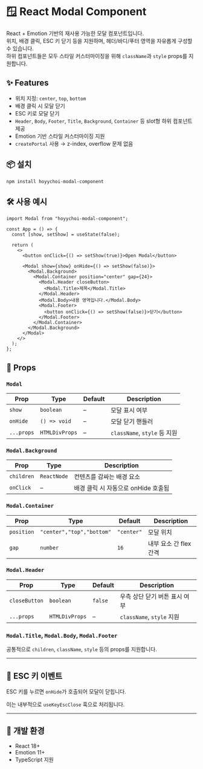 # 🪟 React Modal Component

React + Emotion 기반의 재사용 가능한 모달 컴포넌트입니다.  
위치, 배경 클릭, ESC 키 닫기 등을 지원하며, 헤더/바디/푸터 영역을 자유롭게 구성할 수 있습니다.  
하위 컴포넌트들은 모두 스타일 커스터마이징을 위해 `className`과 `style` props를 지원합니다.

## ✨ Features

- 위치 지정: `center`, `top`, `bottom`
- 배경 클릭 시 모달 닫기
- ESC 키로 모달 닫기
- `Header`, `Body`, `Footer`, `Title`, `Background`, `Container` 등 slot형 하위 컴포넌트 제공
- Emotion 기반 스타일 커스터마이징 지원
- `createPortal` 사용 → z-index, overflow 문제 없음

## 📦 설치

```bash
npm install hoyychoi-modal-component
```

## 🛠 사용 예시

```tsx
import Modal from "hoyychoi-modal-component";

const App = () => {
  const [show, setShow] = useState(false);

  return (
    <>
      <button onClick={() => setShow(true)}>Open Modal</button>

      <Modal show={show} onHide={() => setShow(false)}>
        <Modal.Background>
          <Modal.Container position="center" gap={24}>
            <Modal.Header closeButton>
              <Modal.Title>제목</Modal.Title>
            </Modal.Header>
            <Modal.Body>내용 영역입니다.</Modal.Body>
            <Modal.Footer>
              <button onClick={() => setShow(false)}>닫기</button>
            </Modal.Footer>
          </Modal.Container>
        </Modal.Background>
      </Modal>
    </>
  );
};
```

## 🧩 Props

### `Modal`

| Prop | Type | Default | Description |
| --- | --- | --- | --- |
| `show` | `boolean` | – | 모달 표시 여부 |
| `onHide` | `() => void` | – | 모달 닫기 핸들러 |
| `...props` | `HTMLDivProps` | – | `className`, `style` 등 지원 |

### `Modal.Background`

| Prop | Type | Description |
| --- | --- | --- |
| `children` | `ReactNode` | 컨텐츠를 감싸는 배경 요소 |
| `onClick` | – | 배경 클릭 시 자동으로 onHide 호출됨 |

### `Modal.Container`

| Prop | Type | Default | Description |
| --- | --- | --- | --- |
| `position` | `"center","top","bottom"` | `"center"` | 모달 위치 |
| `gap` | `number` | `16` | 내부 요소 간 flex 간격 |

### `Modal.Header`

| Prop | Type | Default | Description |
| --- | --- | --- | --- |
| `closeButton` | `boolean` | `false` | 우측 상단 닫기 버튼 표시 여부 |
| `...props` | `HTMLDivProps` | – | `className`, `style` 지원 |

### `Modal.Title`, `Modal.Body`, `Modal.Footer`

공통적으로 `children`, `className`, `style` 등의 props를 지원합니다.

---

## 🔐 ESC 키 이벤트

ESC 키를 누르면 `onHide`가 호출되어 모달이 닫힙니다.

이는 내부적으로 `useKeyEscClose` 훅으로 처리됩니다.

---

## 🧪 개발 환경

- React 18+
- Emotion 11+
- TypeScript 지원
